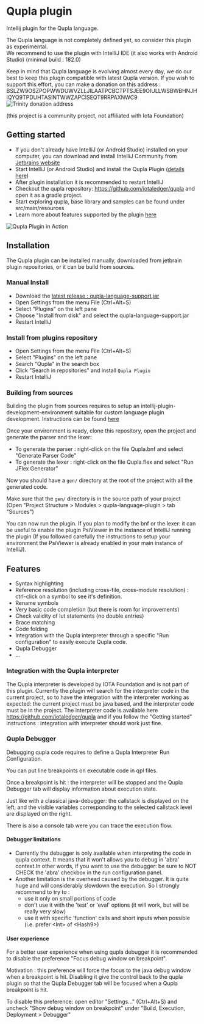 
# Qupla plugin  
Intellij plugin for the Qupla language.  
  
The Qupla language is not completely defined yet, so consider this plugin as experimental.  
We recommend to use the plugin with IntelliJ IDE (it also works with Android Studio) (minimal build : 182.0)  
  
Keep in mind that Qupla language is evolving almost every day, we do our best to keep this plugin compatible with latest Qupla version.
If you wish to support this effort, you can make a donation on this address : BSLZW9OSZPOPWWDUWVZLLJILAATPCBCTPTSJEE9OIULLWSBWBHNJHIQYQ9TPDUHTASINTWWZAPCISEQT9RRPAXNWC9
![Trinity donation address](https://github.com/ben-75/qupla-idea-plugin/blob/master/doc/frame.png?raw=true)

(this project is a community project, not affiliated with Iota Foundation)

  ## Getting started
 
 - If you don't already have IntelliJ (or Android Studio) installed on your computer, you can download and install 
 IntelliJ Community from [Jetbrains website](https://www.jetbrains.com/idea/download/)
 - Start IntelliJ (or Android Studio) and install the Qupla Plugin ([details here](#installation))
 - After plugin installation it is recommended to restart IntelliJ
 - Checkout the qupla repository: https://github.com/iotaledger/qupla and open it as a gradle project.
 - Start exploring qupla, base library and samples can be found under src/main/resources
 - Learn more about features supported by the plugin [here](#features)
 
  ![Qupla Plugin in Action](https://github.com/ben-75/qupla-idea-plugin/blob/interpreter/doc/ready.png?raw=true)
  
  ## Installation
  
  The Qupla plugin can be installed manually, downloaded from jetbrain plugin repositories, or it can be build from sources.
  
   ### Manual Install    
    
   - Download the [latest release : qupla-language-support.jar](https://github.com/ben-75/qupla-idea-plugin/releases) 
   - Open Settings from the menu File (Ctrl+Alt+S)
   - Select "Plugins" on the left pane
   - Choose "Install from disk" and select the qupla-language-support.jar
   - Restart IntelliJ  
   
  ### Install from plugins repository
  
   - Open Settings from the menu File (Ctrl+Alt+S)
   - Select "Plugins" on the left pane
   - Search "Qupla" in the search box
   - Click "Search in repositories" and install `Qupla Plugin`
   - Restart IntelliJ

  ### Building from sources  
  
Building the plugin from sources requires to setup an intellij-plugin-development-environment suitable for custom 
language plugin development. Instructions can be found 
[here](http://www.jetbrains.org/intellij/sdk/docs/tutorials/custom_language_support/prerequisites.html)  
  
Once your environment is ready, clone this repository, open the project and generate the parser and the lexer:  
  
 - To generate the parser : right-click on the file Qupla.bnf and select "Generate Parser Code"  
 - To generate the lexer : right-click on the file Qupla.flex and select "Run JFlex Generator"  
  
Now you should have a `gen/` directory at the root of the project with all the generated code.  
  
Make sure that the `gen/` directory is in the source path of your project   
(Open "Project Structure > Modules > qupla-language-plugin > tab "Sources")  
  
You can now run the plugin. If you plan to modify the bnf or the lexer: it can be useful to enable the plugin 
PsiViewer in the instance of IntelliJ running the plugin (If you followed carefully the instructions to 
setup your environment the PsiViewer is already enabled in your main instance of IntelliJ).

  ## Features
  
  - Syntax highlighting
  - Reference resolution (including cross-file, cross-module resolution) : ctrl-click on a symbol to see it's definition.
  - Rename symbols
  - Very basic code completion (but there is room for improvements)
  - Check validity of lut statements (no double entries)
  - Brace matching
  - Code folding
  - Integration with the Qupla interpreter through a specific "Run configuration" to easily execute Qupla code.
  - Qupla Debugger
  - ...
  
  ### Integration with the Qupla interpreter
  
  The Qupla interpreter is developed by IOTA Foundation and is not part of this plugin. 
  Currently the plugin will search for the interpreter code in the current project, so to have the integration with the interpreter working as expected: the current project must be java based, and the interpreter code must be in the project.
  The interpreter code is available here https://github.com/iotaledger/qupla and if you follow the "Getting started" instructions : integration with interpreter should work just fine.
  
  ### Qupla Debugger
  
Debugging qupla code requires to define a Qupla Interpreter Run Configuration. 

You can put line breakpoints on executable code in qpl files.

Once a breakpoint is hit : the interpreter will be stopped and the Qupla Debugger tab will display information about execution state.

Just like with a classical java-debugger: the callstack is displayed on the left, and the visible variables corresponding to the selected callstack level are displayed on the right.

There is also a console tab were you can trace the execution flow.

#### Debugger limitations

  - Currently the debugger is only available when interpreting the code in qupla context. It means that it won't allows you to debug in 'abra' context.In other words, if you want to use the debugger: be sure to NOT CHECK the 'abra' checkbox in the run configuration panel.
  - Another limitation is the overhead caused by the debugger. It is quite huge and will considerably slowdown the execution. So I strongly recommend to try to :
      - use it only on small portions of code
      - don't use it with the 'test' or 'eval' options (it will work, but will be really very slow)
      - use it with specific 'function' calls and short inputs when possible (i.e. prefer &lt;Int&gt; of &lt;Hash9&gt;)
  
#### User experience

For a better user experience when using qupla debugger it is recommended to disable the preference "Focus debug window on breakpoint".

Motivation : this preference will force the focus to the java debug window when a breakpoint is hit. Disabling it give the control back to the qupla plugin so that the Qupla Debugger tab will be focused when a Qupla breakpoint is hit.

To disable this preference: open editor "Settings..." (Ctrl+Alt+S) and uncheck "Show debug window on breakpoint" under "Build, Execution, Deployment > Debugger"